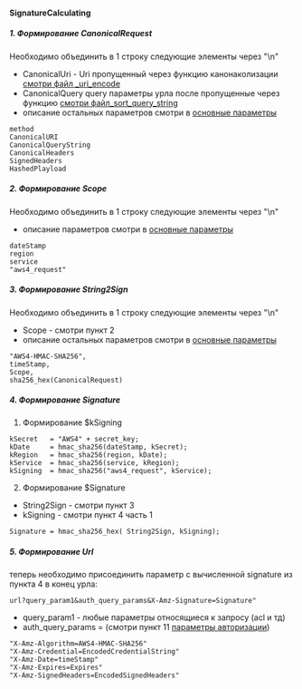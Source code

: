 #### SignatureCalculating

##### 1. Формирование CanonicalRequest
Необходимо объединить в 1 строку следующие элементы через  "\n"
- CanonicalUri - Uri пропущенный через функцию канонаколизации [смотри файл _uri_encode](https://github.com/mailru/hit-doc/blob/master/authorization/v4-query/_uri_encode.md)
- CanonicalQuery query параметры урла после пропущенные через функцию [смотри файл_sort_query_string](https://github.com/mailru/hit-doc/blob/master/authorization/v4-query/_sort_query_params.md)
- описание остальных параметров смотри в [ основные параметры ](https://github.com/mailru/hit-doc/blob/master/authorization/v4-query/README.md)
```
method
CanonicalURI
CanonicalQueryString
CanonicalHeaders
SignedHeaders
HashedPlayload
```
##### 2. Формирование Scope
Необходимо объединить в 1 строку следующие элементы через  "\n"
- описание параметров смотри в [ основные параметры ](https://github.com/mailru/hit-doc/blob/master/authorization/v4-query/README.md)
```
dateStamp
region
service
"aws4_request"

```
##### 3. Формирование String2Sign
Необходимо объединить в 1 строку следующие элементы через  "\n"
- Scope - смотри пункт 2
- описание остальных параметров смотри в [ основные параметры ](https://github.com/mailru/hit-doc/blob/master/authorization/v4-query/README.md)
```
"AWS4-HMAC-SHA256",
timeStamp,
Scope,
sha256_hex(CanonicalRequest)
```
##### 4. Формирование Signature
 1. Формирование $kSigning
 ```
kSecret   = "AWS4" + secret_key;
kDate     = hmac_sha256(dateStamp, kSecret);
kRegion   = hmac_sha256(region, kDate);
kService  = hmac_sha256(service, kRegion);
kSigning  = hmac_sha256("aws4_request", kService);
 ```
2. Формирование $Signature
- String2Sign - смотри пункт 3
- kSigning    - смотри пункт 4 часть 1
```
Signature = hmac_sha256_hex( String2Sign, kSigning);
```
##### 5. Формирование Url
теперь необходимо присоединить параметр с вычисленной signature из пункта 4 в конец урла:
```
url?query_param1&auth_query_params&X-Amz-Signature=Signature"
```
- query_param1 - любые параметры относящиеся к запросу  (acl и  тд)
- auth_query_params = (смотри пункт 11 [параметры авторизации](https://github.com/mailru/hit-doc/blob/master/authorization/v4-query/README.md))
```
"X-Amz-Algorithm=AWS4-HMAC-SHA256"
"X-Amz-Credential=EncodedCredentialString"
"X-Amz-Date=timeStamp"
"X-Amz-Expires=Expires"
"X-Amz-SignedHeaders=EncodedSignedHeaders"
```



